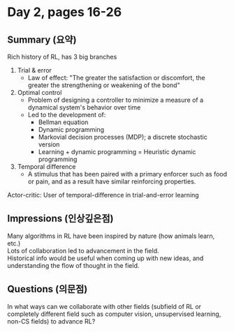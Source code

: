 # Day 2, pages 16-26

## Summary (요약)
Rich history of RL, has 3 big branches
1. Trial & error
    * Law of effect: "The greater the satisfaction or discomfort, the greater the strengthening or weakening of the bond"
2. Optimal control
    * Problem of designing a controller to minimize a measure of a dynamical system's behavior over time
    * Led to the development of:
      * Bellman equation
      * Dynamic programming
      * Markovial decision processes (MDP); a discrete stochastic version
      * Learning + dynamic programming = Heuristic dynamic programming
3. Temporal difference
    * A stimulus that has been paired with a primary enforcer such as food or pain, and as a result have similar reinforcing properties.

Actor-critic: User of temporal-difference in trial-and-error learning


## Impressions (인상깊은점)
Many algorithms in RL have been inspired by nature (how animals learn, etc.) <br>
Lots of collaboration led to advancement in the field. <br>
Historical info would be useful when coming up with new ideas, and understanding the flow of thought in the field.


## Questions (의문점)
In what ways can we collaborate with other fields (subfield of RL or completely different field such as computer vision, unsupervised learning, non-CS fields)
to advance RL?
